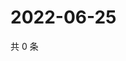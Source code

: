 # 2022-06-25

共 0 条

<!-- BEGIN WEIBO -->
<!-- 最后更新时间 Sat Jun 25 2022 09:26:24 GMT+0800 (China Standard Time) -->

<!-- END WEIBO -->
